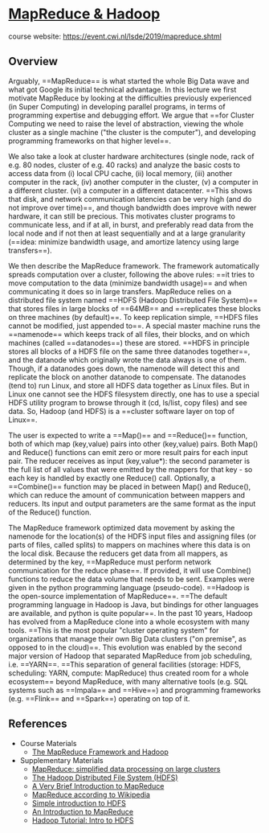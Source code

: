 # [MapReduce & Hadoop](https://hackmd.io/@mit-distributed-systems-engineering/mapreduce-hadoop)

course website: https://event.cwi.nl/lsde/2019/mapreduce.shtml

## Overview

Arguably, ==MapReduce== is what started the whole Big Data wave and what got Google its initial technical advantage. In this lecture we first motivate MapReduce by looking at the difficulties previously experienced (in Super Computing) in developing parallel programs, in terms of programming expertise and debugging effort. We argue that ==for Cluster Computing we need to raise the level of abstraction, viewing the whole cluster as a single machine ("the cluster is the computer"), and developing programming frameworks on that higher level==.

We also take a look at cluster hardware architectures (single node, rack of e.g. 80 nodes, cluster of e.g. 40 racks) and analyze the basic costs to access data from (i) local CPU cache, (ii) local memory, (iii) another computer in the rack, (iv) another computer in the cluster, (v) a computer in a different cluster. (vi) a computer in a different datacenter. ==This shows that disk, and network communication latencies can be very high (and do not improve over time)==, and though bandwidth does improve with newer hardware, it can still be precious. This motivates cluster programs to communicate less, and if at all, in burst, and preferably read data from the local node and if not then at least sequentially and at a large granularity (==idea: minimize bandwidth usage, and amortize latency using large transfers==).

We then describe the MapReduce framework. The framework automatically spreads computation over a cluster, following the above rules: ==it tries to move computation to the data (minimize bandwidth usage)== and when communicating it does so in large transfers. MapReduce relies on a distributed file system named ==HDFS (Hadoop Distributed File System)== that stores files in large blocks of ==64MB== and ==replicates these blocks on three machines (by default)==. To keep replication simple, ==HDFS files cannot be modified, just appended to==. A special master machine runs the ==namenode== which keeps track of all files, their blocks, and on which machines (called ==datanodes==) these are stored. ==HDFS in principle stores all blocks of a HDFS file on the same three datanodes together==, and the datanode which originally wrote the data always is one of them. Though, if a datanodes goes down, the namenode will detect this and replicate the block on another datanode to compensate. The datanodes (tend to) run Linux, and store all HDFS data together as Linux files. But in Linux one cannot see the HDFS filesystem directly, one has to use a special HDFS utility program to browse through it (cd, ls/list, copy files) and see data. So, Hadoop (and HDFS) is a ==cluster software layer on top of Linux==.

The user is expected to write a ==Map()== and ==Reduce()== function, both of which map (key,value) pairs into other (key,value) pairs. Both Map() and Reduce() functions can emit zero or more result pairs for each input pair. The reducer receives as input (key,value*): the second parameter is the full list of all values that were emitted by the mappers for that key - so each key is handled by exactly one Reduce() call. Optionally, a ==Combine()== function may be placed in between Map() and Reduce(), which can reduce the amount of communication between mappers and reducers. Its input and output parameters are the same format as the input of the Reduce() function.

The MapReduce framework optimized data movement by asking the namenode for the location(s) of the HDFS input files and assigning files (or parts of files, called splits) to mappers on machines where this data is on the local disk. Because the reducers get data from all mappers, as determined by the key, ==MapReduce must perform network communication for the reduce phase==. If provided, it will use Combine() functions to reduce the data volume that needs to be sent.
Examples were given in the python programming language (pseudo-code). ==Hadoop is the open-source implementation of MapReduce==. ==The default programming language in Hadoop is Java, but bindings for other languages are available, and python is quite popular==.
In the past 10 years, Hadoop has evolved from a MapReduce clone into a whole ecosystem with many tools. ==This is the most popular "cluster operating system" for organizations that manage their own Big Data clusters ("on premise", as opposed to in the cloud)==. This evolution was enabled by the second major version of Hadoop that separated MapReduce from job scheduling, i.e. ==YARN==. ==This separation of general facilities (storage: HDFS, scheduling: YARN, compute: MapReduce) thus created room for a whole ecosystem== beyond MapReduce, with many alternative tools (e.g. SQL systems such as ==Impala== and ==Hive==) and programming frameworks (e.g. ==Flink== and ==Spark==) operating on top of it.

## References

- Course Materials
    - [The MapReduce Framework and Hadoop](https://github.com/cyyeh/large-scale-data-engineering/blob/master/mapreduce-hadoop/03-MapReduce%20%26%20Hadoop.pdf)
- Supplementary Materials
    - [MapReduce: simplified data processing on large clusters](https://github.com/cyyeh/large-scale-data-engineering/blob/master/mapreduce-hadoop/mapreduce.pdf)
    - [The Hadoop Distributed File System (HDFS)](https://github.com/cyyeh/large-scale-data-engineering/blob/master/mapreduce-hadoop/hdfs_design.pdf)
    - [A Very Brief Introduction to MapReduce](https://github.com/cyyeh/large-scale-data-engineering/blob/master/mapreduce-hadoop/map_reduce_tutorial.pdf)
    - [MapReduce according to Wikipedia](https://www.wikiwand.com/en/MapReduce)
    - [Simple introduction to HDFS](http://hadoopilluminated.com/hadoop_illuminated/HDFS_Intro.html)
    - [An Introduction to MapReduce](https://www.slideshare.net/franebandov/an-introduction-to-mapreduce-6789635)
    - [Hadoop Tutorial: Intro to HDFS](https://www.youtube.com/watch?v=ziqx2hJY8Hg)